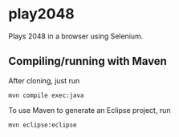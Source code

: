play2048
========
Plays 2048 in a browser using Selenium.

Compiling/running with Maven
----------------------------
After cloning, just run

    mvn compile exec:java

To use Maven to generate an Eclipse project, run

    mvn eclipse:eclipse
